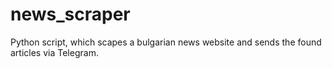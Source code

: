# news_scraper
Python script, which scapes a bulgarian news website and sends the found articles via Telegram.
